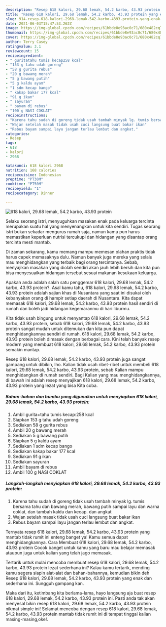 ```yaml
---
description: "Resep 618 kalori, 29.68 lemak, 54.2 karbo, 43.93 protein yang enak dan Mudah Dibuat"
title: "Resep 618 kalori, 29.68 lemak, 54.2 karbo, 43.93 protein yang enak dan Mudah Dibuat"
slug: 914-resep-618-kalori-2968-lemak-542-karbo-4393-protein-yang-enak-dan-mudah-dibuat
date: 2021-06-03T15:47:53.262Z
image: https://img-global.cpcdn.com/recipes/61bbde8e93ac0c71/680x482cq70/618-kalori-2968-lemak-542-karbo-4393-protein-foto-resep-utama.jpg
thumbnail: https://img-global.cpcdn.com/recipes/61bbde8e93ac0c71/680x482cq70/618-kalori-2968-lemak-542-karbo-4393-protein-foto-resep-utama.jpg
cover: https://img-global.cpcdn.com/recipes/61bbde8e93ac0c71/680x482cq70/618-kalori-2968-lemak-542-karbo-4393-protein-foto-resep-utama.jpg
author: Terry Casey
ratingvalue: 3.1
reviewcount: 15
recipeingredient:
- " guritatahu tumis kecap258 kcal"
- "153 g tahu udah goreng"
- "58 g gurita rebus"
- "20 g bawang merah"
- "5 g bawang putih"
- "5 g kaldu ayam"
- "1 sdm kecap bango"
- " kakap bakar 177 kcal"
- "91 g ikan"
- " sayuran"
- " bayam di rebus"
- "100 g NASI COKLAT"
recipeinstructions:
- "Karena tahu sudah di goreng tidak usah tambah minyak lg. tumis bersama tahu dan bawang merah, bawang putih sampai layu dan warna coklat, dan tambah kaldu dan kecap. dan angkat"
- "Wajan setelah masak tidak usah cuci langsung buat bakar ikan"
- "Rebus bayam sampai layu jangan terlau lembut dan angkat."
categories:
- Resep
tags:
- 618
- kalori
- 2968

katakunci: 618 kalori 2968 
nutrition: 168 calories
recipecuisine: Indonesian
preptime: "PT30M"
cooktime: "PT50M"
recipeyield: "1"
recipecategory: Dinner

---
```



![618 kalori, 29.68 lemak, 54.2 karbo, 43.93 protein](https://img-global.cpcdn.com/recipes/61bbde8e93ac0c71/680x482cq70/618-kalori-2968-lemak-542-karbo-4393-protein-foto-resep-utama.jpg)

Selaku seorang istri, menyuguhkan masakan enak pada keluarga tercinta merupakan suatu hal yang menyenangkan untuk kita sendiri. Tugas seorang istri bukan sekadar mengurus rumah saja, namun kamu pun harus memastikan keperluan nutrisi tercukupi dan hidangan yang disantap orang tercinta mesti mantab.

Di zaman  sekarang, kamu memang mampu memesan olahan praktis tidak harus capek memasaknya dulu. Namun banyak juga mereka yang selalu mau menghidangkan yang terbaik bagi orang tercintanya. Sebab, menyajikan masakan yang diolah sendiri akan jauh lebih bersih dan kita pun bisa menyesuaikan hidangan tersebut sesuai makanan kesukaan keluarga. 



Apakah anda adalah salah satu penggemar 618 kalori, 29.68 lemak, 54.2 karbo, 43.93 protein?. Asal kamu tahu, 618 kalori, 29.68 lemak, 54.2 karbo, 43.93 protein adalah sajian khas di Nusantara yang saat ini disukai oleh kebanyakan orang di hampir setiap daerah di Nusantara. Kita dapat memasak 618 kalori, 29.68 lemak, 54.2 karbo, 43.93 protein hasil sendiri di rumah dan boleh jadi hidangan kegemaranmu di hari liburmu.

Kita tidak usah bingung untuk menyantap 618 kalori, 29.68 lemak, 54.2 karbo, 43.93 protein, sebab 618 kalori, 29.68 lemak, 54.2 karbo, 43.93 protein sangat mudah untuk ditemukan dan kita pun dapat menghidangkannya sendiri di rumah. 618 kalori, 29.68 lemak, 54.2 karbo, 43.93 protein boleh dimasak dengan berbagai cara. Kini telah banyak resep modern yang membuat 618 kalori, 29.68 lemak, 54.2 karbo, 43.93 protein semakin mantap.

Resep 618 kalori, 29.68 lemak, 54.2 karbo, 43.93 protein juga sangat gampang untuk dibikin, lho. Kalian tidak usah ribet-ribet untuk membeli 618 kalori, 29.68 lemak, 54.2 karbo, 43.93 protein, sebab Kalian mampu menghidangkan di rumah sendiri. Bagi Kalian yang mau menghidangkannya, di bawah ini adalah resep menyajikan 618 kalori, 29.68 lemak, 54.2 karbo, 43.93 protein yang lezat yang bisa Kita coba.

<!--inarticleads1-->

##### Bahan-bahan dan bumbu yang digunakan untuk menyiapkan 618 kalori, 29.68 lemak, 54.2 karbo, 43.93 protein:

1. Ambil  gurita+tahu tumis kecap:258 kcal
1. Siapkan 153 g tahu udah goreng
1. Sediakan 58 g gurita rebus
1. Ambil 20 g bawang merah
1. Sediakan 5 g bawang putih
1. Siapkan 5 g kaldu ayam
1. Sediakan 1 sdm kecap bango
1. Sediakan  kakap bakar 177 kcal
1. Sediakan 91 g ikan
1. Sediakan  sayuran
1. Ambil  bayam di rebus
1. Ambil 100 g NASI COKLAT




<!--inarticleads2-->

##### Langkah-langkah menyiapkan 618 kalori, 29.68 lemak, 54.2 karbo, 43.93 protein:

1. Karena tahu sudah di goreng tidak usah tambah minyak lg. tumis bersama tahu dan bawang merah, bawang putih sampai layu dan warna coklat, dan tambah kaldu dan kecap. dan angkat
1. Wajan setelah masak tidak usah cuci langsung buat bakar ikan
1. Rebus bayam sampai layu jangan terlau lembut dan angkat.




Ternyata resep 618 kalori, 29.68 lemak, 54.2 karbo, 43.93 protein yang mantab tidak rumit ini enteng banget ya! Kamu semua dapat menghidangkannya. Cara Membuat 618 kalori, 29.68 lemak, 54.2 karbo, 43.93 protein Cocok banget untuk kamu yang baru mau belajar memasak ataupun juga untuk kalian yang telah jago memasak.

Tertarik untuk mulai mencoba membuat resep 618 kalori, 29.68 lemak, 54.2 karbo, 43.93 protein lezat sederhana ini? Kalau kamu tertarik, mending kamu segera siapin alat-alat dan bahan-bahannya, kemudian bikin deh Resep 618 kalori, 29.68 lemak, 54.2 karbo, 43.93 protein yang enak dan sederhana ini. Sungguh gampang kan. 

Maka dari itu, ketimbang kita berlama-lama, hayo langsung aja buat resep 618 kalori, 29.68 lemak, 54.2 karbo, 43.93 protein ini. Pasti anda tak akan menyesal bikin resep 618 kalori, 29.68 lemak, 54.2 karbo, 43.93 protein nikmat simple ini! Selamat mencoba dengan resep 618 kalori, 29.68 lemak, 54.2 karbo, 43.93 protein mantab tidak rumit ini di tempat tinggal kalian masing-masing,oke!.


